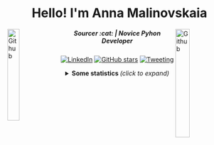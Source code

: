 <h1 align="center">Hello! I'm Anna Malinovskaia</h1>
<a href="url"><img align="left" alt="Github" src="https://octodex.github.com/images/pythocat.png"
                                                  width="23%"/></a>
                                                  
<!-- Any image aligned to the right. Beware the width
<img width="25%" align="right" alt="Github" src="https://octodex.github.com/images/collabocats.jpg" />
-->
<a href="url"><img align="right" alt="Github" src="https://octodex.github.com/images/collabocats.jpg"
                                                  width="25%"/></a>   
                                                  
<h5 align="center">Sourcer :cat: | Novice Pyhon Developer</h5>

<p align="center">
<a align="center" href="https://www.linkedin.com/in/anmalinovskaja/"><img align="center" alt="LinkedIn"
                                                                                   src="https://img.shields.io/badge/-LinkedIn-222222?style=flatsquare&logo=Linkedin&logoColor=white&link=https://www.linkedin.com/in/anmalinovskaja/"></a>
<a align="center" href="https://GitHub.com/Naereen/StrapDown.js/stargazers/"><img align="center" alt="GitHub stars"
                                                                                   src="https://img.shields.io/github/stars/Naereen/StrapDown.js.svg?style=social&label=Star&maxAge=2592000"></a>
<a align="center" href="https://twitter.com/tacitcoast"><img align="center" alt="Tweeting"
                                                                                   src="https://img.shields.io/twitter/url/http/shields.io.svg?style=social"></a>
</p>


<details align="center">
  <summary> <b> Some statistics </b> <i>(click to expand)</i> </summary>

<br><br>
[![Anurag's github stats](https://github-readme-stats.vercel.app/api?username=tacitcoast&theme=blue-green)](https://github.com/tacitcoast/github-readme-stats)
<br><br>

   </div>
</details>
